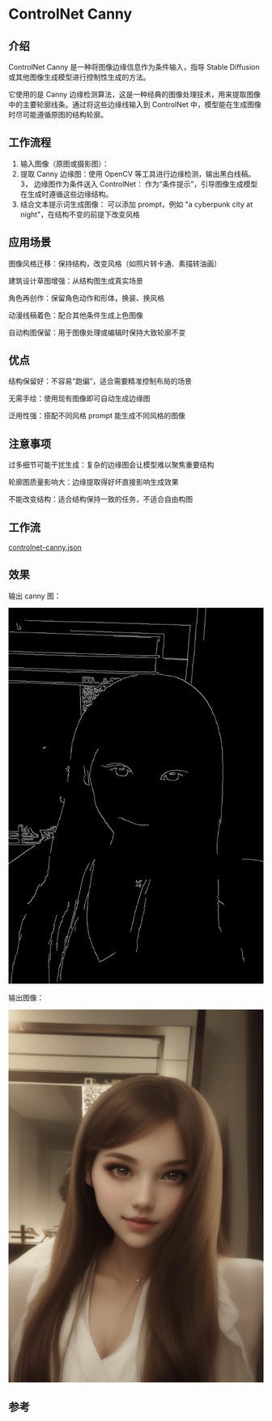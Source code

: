 # ControlNet Canny


## 介绍


ControlNet Canny 是一种将图像边缘信息作为条件输入，指导 Stable Diffusion 或其他图像生成模型进行控制性生成的方法。

它使用的是 Canny 边缘检测算法，这是一种经典的图像处理技术，用来提取图像中的主要轮廓线条。通过将这些边缘线输入到 ControlNet 中，模型能在生成图像时尽可能遵循原图的结构轮廓。


## 工作流程


1. 输入图像（原图或摄影图）：
2. 提取 Canny 边缘图：使用 OpenCV 等工具进行边缘检测，输出黑白线稿。
3， 边缘图作为条件送入 ControlNet： 作为“条件提示”，引导图像生成模型在生成时遵循这些边缘结构。
4. 结合文本提示词生成图像： 可以添加 prompt，例如 "a cyberpunk city at night"，在结构不变的前提下改变风格


## 应用场景

图像风格迁移：保持结构，改变风格（如照片转卡通、素描转油画）

建筑设计草图增强：从结构图生成真实场景

角色再创作：保留角色动作和形体，换装、换风格

动漫线稿着色：配合其他条件生成上色图像

自动构图保留：用于图像处理或编辑时保持大致轮廓不变

## 优点

结构保留好：不容易“跑偏”，适合需要精准控制布局的场景

无需手绘：使用现有图像即可自动生成边缘图

泛用性强：搭配不同风格 prompt 能生成不同风格的图像


## 注意事项

过多细节可能干扰生成：复杂的边缘图会让模型难以聚焦重要结构

轮廓图质量影响大：边缘提取得好坏直接影响生成效果

不能改变结构：适合结构保持一致的任务，不适合自由构图


## 工作流

[controlnet-canny.json](./controlnet-canny.json)  


## 效果

输出 canny 图：


![](./canny-input.png)  


输出图像：


![](./canny-output.png)  


## 参考









